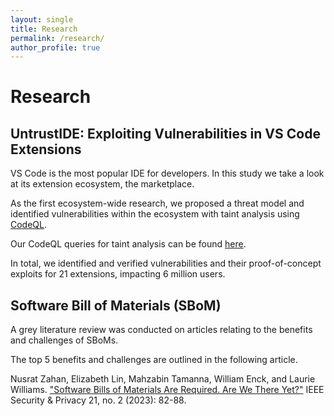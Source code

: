 ```yaml
---
layout: single
title: Research
permalink: /research/
author_profile: true
---
```


# Research

## UntrustIDE: Exploiting Vulnerabilities in VS Code Extensions

VS Code is the most popular IDE for developers. In this study we take a look at its extension ecosystem, the marketplace.

As the first ecosystem-wide research, we proposed a threat model and identified vulnerabilities within the ecosystem with taint analysis using [CodeQL](https://codeql.github.com/).

Our CodeQL queries for taint analysis can be found [here](https://github.com/s3c2/UntrustIDE).

In total, we identified and verified vulnerabilities and their proof-of-concept exploits for 21 extensions, impacting 6 million users.

## Software Bill of Materials (SBoM)

A grey literature review was conducted on articles relating to the benefits and challenges of SBoMs.

The top 5 benefits and challenges are outlined in the following article.

Nusrat Zahan, Elizabeth Lin, Mahzabin Tamanna, William Enck, and Laurie Williams. ["Software Bills of Materials Are Required. Are We There Yet?"](https://ieeexplore.ieee.org/abstract/document/10102604?casa_token=NVD2tRbNNHUAAAAA:vbRR4xuGYuPFZgiUntR7TiZZDW-yY6juXO3XAYDyFKAPEBQ037xjRgYy6BfhP7DUrx5zgQP27g) IEEE Security & Privacy 21, no. 2 (2023): 82-88.






<!-- ## Publications -->
<!-- pub -->
